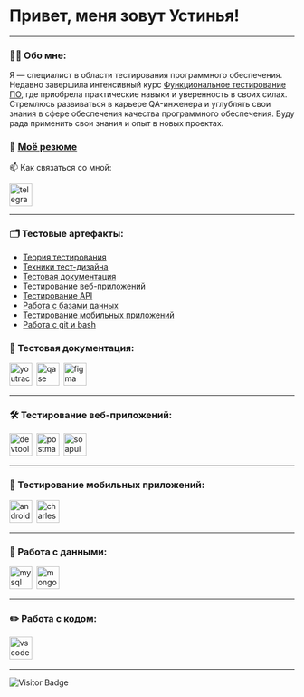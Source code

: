 # Привет, меня зовут Устинья!

---

### 👨‍💻 Обо мне:

Я — специалист в области тестирования программного обеспечения. Недавно завершила интенсивный курс [Функциональное тестирование ПО](https://rusau.net/qa-from-scratch), где приобрела практические навыки и уверенность в своих силах. Стремлюсь развиваться в карьере QA-инженера и углублять свои знания в сфере обеспечения качества программного обеспечения. Буду рада применить свои знания и опыт в новых проектах.

### 🦊 [Моё резюме](https://github.com/Dalskaya/My-CV.git)

📫 Как связаться со мной:

  <a href="https://t.me/y_dalskaya" target="_blank">
  <img src="https://cdn-icons-png.flaticon.com/512/2111/2111646.png" width="40" height="40" alt="telegram" />
</a>

---

### 🗂 Тестовые артефакты:
* [Теория тестирования](https://github.com/Dalskaya/theory.git)  
* [Техники тест-дизайна](https://github.com/Dalskaya/design.git)
* [Тестовая документация](https://github.com/Dalskaya/docs.git)
* [Тестирование веб-приложений](https://github.com/Dalskaya/web.git)
* [Тестирование API](https://github.com/Dalskaya/api.git)
* [Работа с базами данных](https://github.com/Dalskaya/database.git)
* [Тестирование мобильных приложений](https://github.com/Dalskaya/Mobile-App-Testing.git)
* [Работа с git и bash](https://github.com/Dalskaya/git_bash.git)

### 📁 Тестовая документация:

<div>
  <img src="https://upload.wikimedia.org/wikipedia/commons/thumb/8/8d/YouTrack_Icon.svg/1024px-YouTrack_Icon.svg.png?20200803082248" title="youtrack" alt="youtrack" width="40" height="40"/>&nbsp
  <img src="https://luna1.co/eb0187.png" title="qase" alt="qase" width="40" height="40"/>&nbsp
  <img src="https://cdn.jsdelivr.net/gh/devicons/devicon/icons/figma/figma-original.svg" title="figma" alt="figma" width="40" height="40"/>&nbsp
</div>

---

### 🛠 Тестирование веб-приложений:

<div>
  <img src="https://d33wubrfki0l68.cloudfront.net/38b5c953a4667366685d55db55d057c86db1fc54/a0fdc/static/acae6b24d940347661ca901ea07f47c1/chrome-dev-logo-icon.png" title="devtools" alt="devtools" width="40" height="40"/>&nbsp
  <img src="https://seeklogo.com/images/P/postman-logo-0087CA0D15-seeklogo.com.png" title="postman" alt="postman" width="40" height="40"/>&nbsp
  <img src="https://static0.smartbear.co/smartbearbrand/media/images/home/soapui-icon.svg" title="soapui" alt="soapui" width="40" height="40"/>&nbsp
</div>

---

### 📱 Тестирование мобильных приложений:

<div>
  <img src="https://cdn.jsdelivr.net/gh/devicons/devicon/icons/androidstudio/androidstudio-original.svg" title="android-studio" alt="android-studio" width="40" height="40"/>&nbsp
  <img src="https://cdn.icon-icons.com/icons2/3053/PNG/512/charles_proxy_macos_bigsur_icon_190302.png" title="charles-proxy" alt="charles-proxy" width="40" height="40"/>&nbsp

---

### 💾 Работа с данными:

<div>
  <img src="https://cdn.jsdelivr.net/gh/devicons/devicon/icons/mysql/mysql-original.svg" title="mysql" alt="mysql" width="40" height="40"/>&nbsp
  <img src="https://cdn.jsdelivr.net/gh/devicons/devicon/icons/mongodb/mongodb-original.svg" title="mongodb" alt="mongodb" width="40" height="40"/>&nbsp
</div>

---

### ✏️ Работа с кодом:

<div>
  <img src="https://cdn.jsdelivr.net/gh/devicons/devicon/icons/vscode/vscode-original.svg" title="vscode" alt="vscode" width="40" height="40"/>&nbsp
  
</div>

---

<!-- ### 💻 Пройденные курсы:

| Курсы                                                           | Дата              |
| ----------------------------------------------------------------| :---------------: |
| netology.ru/Старт в программировании                            | 02/2022 - 03/2022 |

--- -->

![Visitor Badge](https://visitor-badge.laobi.icu/badge?page_id=testrusau)
